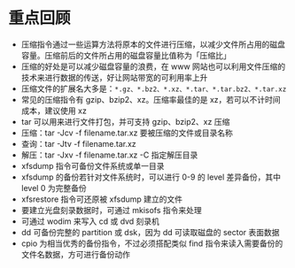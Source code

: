 # 重点回顾

- 压缩指令通过一些运算方法将原本的文件进行压缩，以减少文件所占用的磁盘容量。压缩前后的文件所占用的磁盘容量比值称为「压缩比」
- 压缩的好处是可以减少磁盘容量的浪费，在 www 网站也可以利用文件压缩的技术来进行数据的传送，好让网站带宽的可利用率上升
- 压缩文件的扩展名大多是：`*.gz、*.bz2、*.xz、*.tar、*.tar.bz2、*.tar.xz`
- 常见的压缩指令有 gzip、bzip2、xz。压缩率最佳的是 xz，若可以不计时间成本，建议使用 xz
- tar 可以用来进行文件打包，并可支持 gzip、bzip2、xz 压缩
- 压缩：tar -Jcv -f filename.tar.xz 要被压缩的文件或目录名称
- 查询：tar -Jtv -f filename.tar.xz 
- 解压：tar -Jxv -f filename.tar.xz  -C 指定解压目录
- xfsdump 指令可备份文件系统或单一目录
- xfsdump 的备份若针对文件系统时，可以进行 0-9 的 level 差异备份，其中 level 0 为完整备份
- xfsrestore 指令可还原被 xfsdump 建立的文件
- 要建立光盘刻录数据时，可通过 mkisofs 指令来处理
- 可通过 wodim 来写入 cd 或 dvd 刻录机
- dd 可备份完整的 partition 或 dsk，因为 dd 可读取磁盘的 sector 表面数据
- cpio 为相当优秀的备份指令，不过必须搭配类似 find 指令来读入需要备份的文件名数据，方可进行备份动作